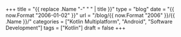 +++
title = "{{ replace .Name "-" " " | title }}"
type = "blog"
date = "{{ now.Format "2006-01-02" }}"
url = "/blog/{{ now.Format "2006" }}/{{ .Name }}/"
categories = ["Kotlin Multiplatform", "Android", "Software Development"]
tags = ["Kotlin"]
draft = false
+++

